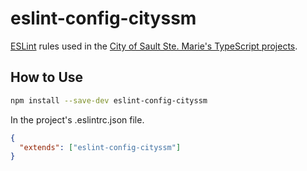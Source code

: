 # eslint-config-cityssm

[ESLint](https://eslint.org/) rules used in the
[City of Sault Ste. Marie's TypeScript projects](https://github.com/search?q=org%3Acityssm++language%3ATypeScript&type=repositories).

## How to Use

```sh
npm install --save-dev eslint-config-cityssm
```

In the project's .eslintrc.json file.

```json
{
  "extends": ["eslint-config-cityssm"]
}
```

